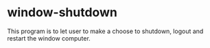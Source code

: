 # window-shutdown
This program is to let user to make a choose to shutdown, logout and restart the window computer.
